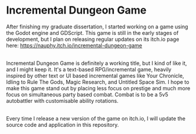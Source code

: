 # Incremental Dungeon Game
After finishing my graduate dissertation, I started working on a game using the Godot engine and GDScript. This game is still in the early stages of development,
but I plan on releasing regular updates on its itch.io page here: https://nauphy.itch.io/incremental-dungeon-game </br> </br>

Incremental Dungeon Game is definitely a working title, but I kind of like it, and I might keep it. It's a text-based RPG/incremental game, heavily inspired by
other text or UI based incremental games like Your Chronicle, Idling to Rule The Gods, Magic Research, and Untitled Space Sim. I hope to make this game stand out
by placing less focus on prestige and much more focus on simultaneous party based combat. Combat is to be a 5v5 autobattler with customisable ability rotations. </br> </br> 

Every time I release a new version of the game on itch.io, I will update the source code and application in this repository.